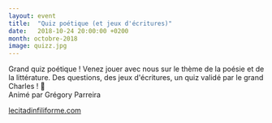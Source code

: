 ```yaml
---
layout: event
title:  "Quiz poétique (et jeux d'écritures)"
date:   2018-10-24 20:00:00 +0200
month: octobre-2018
image: quizz.jpg
---
```




Grand quiz poétique ! Venez jouer avec nous sur le thème de la poésie et de la littérature. Des questions, des jeux d'écritures, un quiz validé par le grand Charles ! 🙂  
Animé par Grégory Parreira

[lecitadinfiliforme.com](http://lecitadinfiliforme.com/)